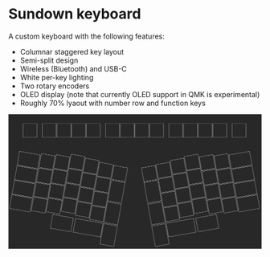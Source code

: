 # Sundown keyboard

A custom keyboard with the following features:

* Columnar staggered key layout
* Semi-split design
* Wireless (Bluetooth) and USB-C
* White per-key lighting
* Two rotary encoders
* OLED display (note that currently OLED support in QMK is experimental)
* Roughly 70% lyaout with number row and function keys

![Main layout](layout.png)
